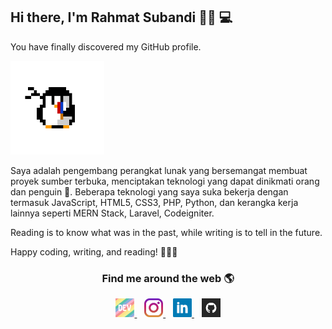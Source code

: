 ## Hi there, I'm Rahmat Subandi 👋🏼 💻

You have finally discovered my GitHub profile.

<img height="150" style="center" src="https://github.com/rahmatsubandi/rahmatsubandi/blob/main/image/penguin.gif" alt="Funny pixel cat gif moving its tail." />

Saya adalah pengembang perangkat lunak yang bersemangat membuat proyek sumber terbuka, menciptakan teknologi yang dapat dinikmati orang dan penguin 🐧. Beberapa teknologi yang saya suka bekerja dengan termasuk JavaScript, HTML5, CSS3, PHP, Python, dan kerangka kerja lainnya seperti MERN Stack, Laravel, Codeigniter.

Reading is to know what was in the past, while writing is to tell in the future.

Happy coding, writing, and reading! 👨🏻‍💻

<h3 align="center">Find me around the web 🌎</h3>

<p align="center">
  <a href="https://dev.to/miguelbogota">
    <img height="30" src="https://raw.githubusercontent.com/miguelbogota/miguelbogota/master/images/dev.png" alt="Dev.to link to profile" />
  </a>&nbsp;&nbsp;

  <a href="https://instagram.com/migue_bogota/">
    <img height="30" src="https://raw.githubusercontent.com/miguelbogota/miguelbogota/master/images/instagram.jpg" alt="Instagram link to profile" />
  </a>&nbsp;&nbsp;

  <a href="https://linkedin.com/in/miguelbogota">
    <img height="30" src="https://raw.githubusercontent.com/miguelbogota/miguelbogota/master/images/linkedin.png" alt="LinkedIn link to profile" />
  </a>&nbsp;&nbsp;

  <a href="https://github.com/miguelbogota">
    <img height="30" src="https://raw.githubusercontent.com/miguelbogota/miguelbogota/master/images/github.png" alt="GitHub link to profile" />
  </a>
</p>
